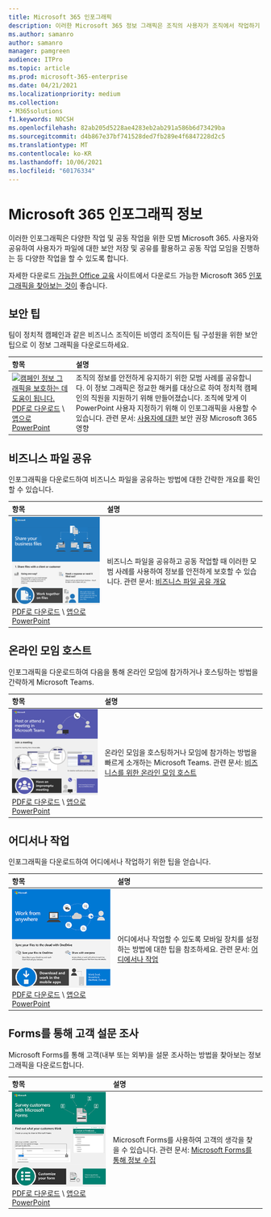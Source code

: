 ```yaml
---
title: Microsoft 365 인포그래픽
description: 이러한 Microsoft 365 정보 그래픽은 조직의 사용자가 조직에서 작업하기 위한 모범 사례를 이해하는 데 도움이 될 수 Microsoft 365.
ms.author: samanro
author: samanro
manager: pamgreen
audience: ITPro
ms.topic: article
ms.prod: microsoft-365-enterprise
ms.date: 04/21/2021
ms.localizationpriority: medium
ms.collection:
- M365solutions
f1.keywords: NOCSH
ms.openlocfilehash: 82ab205d5228ae4283eb2ab291a586b6d73429ba
ms.sourcegitcommit: d4b867e37bf741528ded7fb289e4f6847228d2c5
ms.translationtype: MT
ms.contentlocale: ko-KR
ms.lasthandoff: 10/06/2021
ms.locfileid: "60176334"
---
```

# <a name="microsoft-365-infographics-for-your-users"></a>Microsoft 365 인포그래픽 정보

이러한 인포그래픽은 다양한 작업 및 공동 작업을 위한 모범 Microsoft 365. 사용자와 공유하여 사용자가 파일에 대한 보안 저장 및 공유를 활용하고 공동 작업 모임을 진행하는 등 다양한 작업을 할 수 있도록 합니다.

자세한 다운로드 [가능한 Office 교육](https://support.microsoft.com/office/great-ways-to-work-with-office-6fe70269-b9a4-4ef0-a96e-7a5858b3bd5a) 사이트에서 다운로드 가능한 Microsoft 365 [인포그래픽을 찾아보는 것이](https://support.microsoft.com/training) 좋습니다.

<a name="securitytips"></a>
## <a name="security-tips"></a>보안 팁

팀이 정치적 캠페인과 같은 비즈니스 조직이든 비영리 조직이든 팀 구성원을 위한 보안 팁으로 이 정보 그래픽을 다운로드하세요.

| 항목 | 설명 |
|:-----|:-----|
|[![캠페인 정보 그래픽을 보호하는 데 도움이 됩니다.](../media/M365-Campaigns-WhatCanUsersDoToSecure-358x201.png)](../campaigns/downloads/M365CampaignsWhatCanUsersDoToSecure.pdf) <br/> [PDF로 다운로드](../campaigns/downloads/M365CampaignsWhatCanUsersDoToSecure.pdf)  \  [앱으로 PowerPoint](../campaigns/downloads/M365CampaignsWhatCanUsersDoToSecure.pptx)| 조직의 정보를 안전하게 유지하기 위한 모범 사례를 공유합니다. 이 정보 그래픽은 정교한 해커를 대상으로 하여 정치적 캠페인의 직원을 지원하기 위해 만들어졌습니다. 조직에 맞게 이 PowerPoint 사용자 지정하기 위해 이 인포그래픽을 사용할 수 있습니다. 관련 문서: [사용자에 대한](../campaigns/m365-campaigns-users.md) 보안 권장 Microsoft 365 영향|

<a name="sharefiles"></a>
## <a name="share-your-business-files"></a>비즈니스 파일 공유

인포그래픽을 다운로드하여 비즈니스 파일을 공유하는 방법에 대한 간략한 개요를 확인할 수 있습니다.
  
| 항목 | 설명 |
|:-----|:-----|
|[![비즈니스 파일 공유 인포그래픽에 대한 축소판 이미지입니다.](../media/solutions-architecture-center/m365-smbscenarios-shareyourfiles-square.png)](https://go.microsoft.com/fwlink/?linkid=2079435) <br/> [PDF로 다운로드](https://go.microsoft.com/fwlink/?linkid=2079435)  \  [앱으로 PowerPoint](https://go.microsoft.com/fwlink/?linkid=2079438) | 비즈니스 파일을 공유하고 공동 작업할 때 이러한 모범 사례를 사용하여 정보를 안전하게 보호할 수 있습니다. 관련 문서: [비즈니스 파일 공유 개요](../business-video/overview-file-sharing.md)|

<a name="onlinemeeting"></a>
## <a name="host-online-meetings"></a>온라인 모임 호스트

인포그래픽을 다운로드하여 다음을 통해 온라인 모임에 참가하거나 호스팅하는 방법을 간략하게 Microsoft Teams.

| 항목 | 설명 |
|:-----|:-----|
|[![호스트 온라인 모임 인포그래픽의 축소판 이미지입니다.](../media/solutions-architecture-center/m365-smbscenarios-hostteammeetings-square.png)](https://go.microsoft.com/fwlink/?linkid=2078712) <br/> [PDF로 다운로드](https://go.microsoft.com/fwlink/?linkid=2078712)  \  [앱으로 PowerPoint](https://go.microsoft.com/fwlink/?linkid=2079515) | 온라인 모임을 호스팅하거나 모임에 참가하는 방법을 빠르게 소개하는 Microsoft Teams. 관련 문서: [비즈니스를 위한 온라인 모임 호스트](../business-video/overview-online-meetings.md)|

<a name="workfromanywhere"></a>
## <a name="work-from-anywhere"></a>어디서나 작업

인포그래픽을 다운로드하여 어디에서나 작업하기 위한 팁을 얻습니다.

| 항목 | 설명 |
|:-----|:-----|
|[![어디에서나 작업용 축소판 그림 인포그래픽.](../media/solutions-architecture-center/m365-smbscenarios-workfromanywhere-square.png)](https://go.microsoft.com/fwlink/?linkid=2079451) <br/> [PDF로 다운로드](https://go.microsoft.com/fwlink/?linkid=2079451)  \  [앱으로 PowerPoint](https://go.microsoft.com/fwlink/?linkid=2079455) | 어디에서나 작업할 수 있도록 모바일 장치를 설정하는 방법에 대한 팁을 참조하세요. 관련 문서: [어디에서나 작업](../business-video/work-from-anywhere.md)|

<a name="surveywithforms"></a>
## <a name="survey-customers-with-forms"></a>Forms를 통해 고객 설문 조사

Microsoft Forms를 통해 고객(내부 또는 외부)을 설문 조사하는 방법을 찾아보는 정보 그래픽을 다운로드합니다.

| 항목 | 설명 |
|:-----|:-----|
|[![양식 인포그래픽을 통해 설문 조사 고객을 위한 축소판 이미지입니다.](../media/solutions-architecture-center/m365-smbscenarios-surveywithforms-square.png)](https://go.microsoft.com/fwlink/?linkid=2079526) <br/> [PDF로 다운로드](https://go.microsoft.com/fwlink/?linkid=2079526)  \  [앱으로 PowerPoint](https://go.microsoft.com/fwlink/?linkid=2079446) | Microsoft Forms를 사용하여 고객의 생각을 찾을 수 있습니다. 관련 문서: [Microsoft Forms를 통해 정보 수집](https://support.microsoft.com/topic/collect-information-with-microsoft-forms-a55d6e0d-04f6-45b8-b05f-b141b8ecb4d5)|
